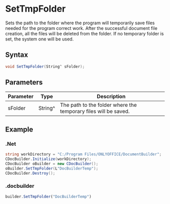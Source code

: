 # SetTmpFolder

Sets the path to the folder where the program will temporarily save files needed for the program correct work. After the successful document file creation, all the files will be deleted from the folder. If no temporary folder is set, the system one will be used.

## Syntax

```cs
void SetTmpFolder(String^ sFolder);
```

## Parameters

| Parameter | Type    | Description                                                     |
| --------- | ------- | --------------------------------------------------------------- |
| sFolder   | String^ | The path to the folder where the temporary files will be saved. |

## Example

### .Net

```cs
string workDirectory = "C:/Program Files/ONLYOFFICE/DocumentBuilder";
CDocBuilder.Initialize(workDirectory);
CDocBuilder oBuilder = new CDocBuilder();
oBuilder.SetTmpFolder(L"DocBuilderTemp");
CDocBuilder.Destroy();
```

### .docbuilder

```ts
builder.SetTmpFolder("DocBuilderTemp")
```

